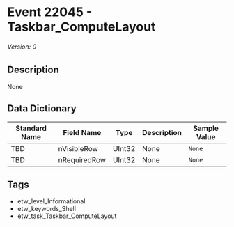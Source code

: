 # Event 22045 - Taskbar_ComputeLayout
###### Version: 0

## Description
None

## Data Dictionary
|Standard Name|Field Name|Type|Description|Sample Value|
|---|---|---|---|---|
|TBD|nVisibleRow|UInt32|None|`None`|
|TBD|nRequiredRow|UInt32|None|`None`|

## Tags
* etw_level_Informational
* etw_keywords_Shell
* etw_task_Taskbar_ComputeLayout